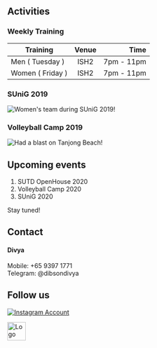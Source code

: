 ## Activities
### Weekly Training
| Training        | Venue| Time |
| ------------- |:-------------:| -----:|
| Men ( Tuesday )   | ISH2  | 7pm - 11pm  |
| Women ( Friday )  | ISH2  | 7pm - 11pm  |

### SUniG 2019
![Women's team during SUniG 2019!](https://raw.githubusercontent.com/tanshinjie/Volleyball/master/assets/women%20sunig%202019.jpg "Women's team during SUniG 2019!")
 	
### Volleyball Camp 2019
![Had a blast on Tanjong Beach!](https://raw.githubusercontent.com/tanshinjie/Volleyball/master/assets/camp1.jpg "Had a blast on Tanjong Beach!")

## Upcoming events
1. SUTD OpenHouse 2020
2. Volleyball Camp 2020
3. SUniG 2020

Stay tuned!

## Contact
#### Divya
Mobile: +65 9397 1771\
Telegram: @dibsondivya

## Follow us 
[![Instagram Account](https://raw.githubusercontent.com/tanshinjie/SUTD-Volleyball/master/assets/instalogo.png)](https://www.instagram.com/vballsutd/)

<img src="https://raw.githubusercontent.com/tanshinjie/SUTD-Volleyball/master/assets/logo.jpg" alt="Logo" height="42" width="42"> 

